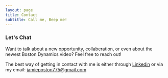 ```yaml
---
layout: page
title: Contact
subtitle: Call me, Beep me!
---
```


### Let's Chat

Want to talk about a new opportunity, collaberation, or even about the newest Boston Dynamics video? Feel free to reach out!

The best way of getting in contact with me is either through [Linkedin](https://www.linkedin.com/in/jposton/) or via my email: jamieposton775@gmail.com
